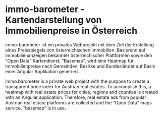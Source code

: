 # immo-barometer - Kartendarstellung von Immobilienpreise in Österreich

immo-barometer ist ein privates Webprojekt mit dem Ziel der Erstellung eines Preisspiegels von österreichischen Immobilien. Basierend auf Immobilienanzeigen bekannter österreichischer Plattformen sowie den "Open Data" Kartendienst, "Basemap", wird eine Heatmap für Immobilienpreise nach Gemeinden, Bezirke und Bundesländer auf Basis einer Angular Applikation generiert.

immo.barometer is a private web project with the purpose to create a transparent price index for Austrian real estates. To accomplish this, a heatmap with real estate prices for cities, regions and counties is created with an Angular application. Therefore, real estate ads from popular Austrian real estate platforms are collected and the "Open Data" maps service, "basemap" is in use.

